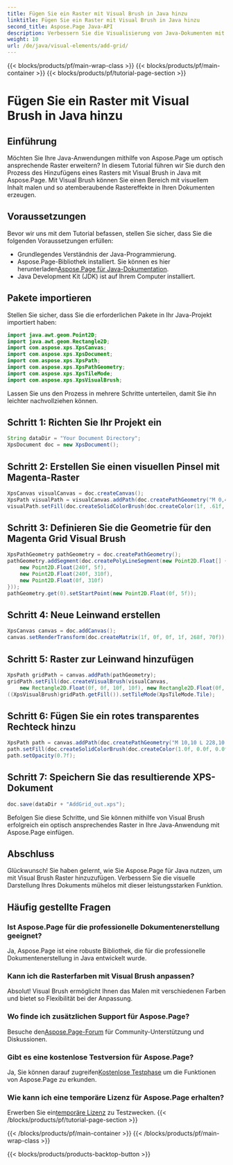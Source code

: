 ```yaml
---
title: Fügen Sie ein Raster mit Visual Brush in Java hinzu
linktitle: Fügen Sie ein Raster mit Visual Brush in Java hinzu
second_title: Aspose.Page Java-API
description: Verbessern Sie die Visualisierung von Java-Dokumenten mit Aspose.Page! Erfahren Sie Schritt für Schritt, wie Sie mit Visual Brush Raster hinzufügen. Steigern Sie mühelos die Attraktivität Ihrer Bewerbung.
weight: 10
url: /de/java/visual-elements/add-grid/
---
```


{{< blocks/products/pf/main-wrap-class >}}
{{< blocks/products/pf/main-container >}}
{{< blocks/products/pf/tutorial-page-section >}}

# Fügen Sie ein Raster mit Visual Brush in Java hinzu

## Einführung
Möchten Sie Ihre Java-Anwendungen mithilfe von Aspose.Page um optisch ansprechende Raster erweitern? In diesem Tutorial führen wir Sie durch den Prozess des Hinzufügens eines Rasters mit Visual Brush in Java mit Aspose.Page. Mit Visual Brush können Sie einen Bereich mit visuellem Inhalt malen und so atemberaubende Rastereffekte in Ihren Dokumenten erzeugen.
## Voraussetzungen
Bevor wir uns mit dem Tutorial befassen, stellen Sie sicher, dass Sie die folgenden Voraussetzungen erfüllen:
- Grundlegendes Verständnis der Java-Programmierung.
-  Aspose.Page-Bibliothek installiert. Sie können es hier herunterladen[Aspose.Page für Java-Dokumentation](https://reference.aspose.com/page/java/).
- Java Development Kit (JDK) ist auf Ihrem Computer installiert.
## Pakete importieren
Stellen Sie sicher, dass Sie die erforderlichen Pakete in Ihr Java-Projekt importiert haben:
```java
import java.awt.geom.Point2D;
import java.awt.geom.Rectangle2D;
import com.aspose.xps.XpsCanvas;
import com.aspose.xps.XpsDocument;
import com.aspose.xps.XpsPath;
import com.aspose.xps.XpsPathGeometry;
import com.aspose.xps.XpsTileMode;
import com.aspose.xps.XpsVisualBrush;
```
Lassen Sie uns den Prozess in mehrere Schritte unterteilen, damit Sie ihn leichter nachvollziehen können.
## Schritt 1: Richten Sie Ihr Projekt ein
```java
String dataDir = "Your Document Directory";
XpsDocument doc = new XpsDocument();
```
## Schritt 2: Erstellen Sie einen visuellen Pinsel mit Magenta-Raster
```java
XpsCanvas visualCanvas = doc.createCanvas();
XpsPath visualPath = visualCanvas.addPath(doc.createPathGeometry("M 0,4 L 4,4 4,0 6,0 6,4 10,4 10,6 6,6 6,10 4,10 4,6 0,6 Z"));
visualPath.setFill(doc.createSolidColorBrush(doc.createColor(1f, .61f, 0.1f, 0.61f)));
```
## Schritt 3: Definieren Sie die Geometrie für den Magenta Grid Visual Brush
```java
XpsPathGeometry pathGeometry = doc.createPathGeometry();
pathGeometry.addSegment(doc.createPolyLineSegment(new Point2D.Float[] {
    new Point2D.Float(240f, 5f),
    new Point2D.Float(240f, 310f),
    new Point2D.Float(0f, 310f)
}));
pathGeometry.get(0).setStartPoint(new Point2D.Float(0f, 5f));
```
## Schritt 4: Neue Leinwand erstellen
```java
XpsCanvas canvas = doc.addCanvas();
canvas.setRenderTransform(doc.createMatrix(1f, 0f, 0f, 1f, 268f, 70f));
```
## Schritt 5: Raster zur Leinwand hinzufügen
```java
XpsPath gridPath = canvas.addPath(pathGeometry);
gridPath.setFill(doc.createVisualBrush(visualCanvas,
    new Rectangle2D.Float(0f, 0f, 10f, 10f), new Rectangle2D.Float(0f, 0f, 10f, 10f)));
((XpsVisualBrush)gridPath.getFill()).setTileMode(XpsTileMode.Tile);
```
## Schritt 6: Fügen Sie ein rotes transparentes Rechteck hinzu
```java
XpsPath path = canvas.addPath(doc.createPathGeometry("M 10,10 L 228,10 228,100 10,100"));
path.setFill(doc.createSolidColorBrush(doc.createColor(1.0f, 0.0f, 0.0f)));
path.setOpacity(0.7f);
```
## Schritt 7: Speichern Sie das resultierende XPS-Dokument
```java
doc.save(dataDir + "AddGrid_out.xps");
```
Befolgen Sie diese Schritte, und Sie können mithilfe von Visual Brush erfolgreich ein optisch ansprechendes Raster in Ihre Java-Anwendung mit Aspose.Page einfügen.
## Abschluss
Glückwunsch! Sie haben gelernt, wie Sie Aspose.Page für Java nutzen, um mit Visual Brush Raster hinzuzufügen. Verbessern Sie die visuelle Darstellung Ihres Dokuments mühelos mit dieser leistungsstarken Funktion.
## Häufig gestellte Fragen
### Ist Aspose.Page für die professionelle Dokumentenerstellung geeignet?
Ja, Aspose.Page ist eine robuste Bibliothek, die für die professionelle Dokumentenerstellung in Java entwickelt wurde.
### Kann ich die Rasterfarben mit Visual Brush anpassen?
Absolut! Visual Brush ermöglicht Ihnen das Malen mit verschiedenen Farben und bietet so Flexibilität bei der Anpassung.
### Wo finde ich zusätzlichen Support für Aspose.Page?
 Besuche den[Aspose.Page-Forum](https://forum.aspose.com/c/page/39) für Community-Unterstützung und Diskussionen.
### Gibt es eine kostenlose Testversion für Aspose.Page?
 Ja, Sie können darauf zugreifen[Kostenlose Testphase](https://releases.aspose.com/) um die Funktionen von Aspose.Page zu erkunden.
### Wie kann ich eine temporäre Lizenz für Aspose.Page erhalten?
 Erwerben Sie ein[temporäre Lizenz](https://purchase.aspose.com/temporary-license/) zu Testzwecken.
{{< /blocks/products/pf/tutorial-page-section >}}

{{< /blocks/products/pf/main-container >}}
{{< /blocks/products/pf/main-wrap-class >}}

{{< blocks/products/products-backtop-button >}}
